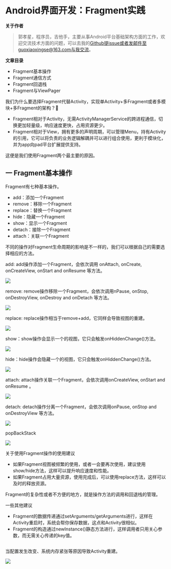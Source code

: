# Android界面开发：Fragment实践

**关于作者**

>郭孝星，程序员，吉他手，主要从事Android平台基础架构方面的工作，欢迎交流技术方面的问题，可以去我的[Github](https://github.com/guoxiaoxing)提issue或者发邮件至guoxiaoxingse@163.com与我交流。

**文章目录**

- Fragment基本操作
- Fragment通信方式
- Fragment回退栈
- Fragment与ViewPager

我们为什么要选择Fragment代替Activity，实现单Activity+多Fragment或者多模块+多Fragment的架构？🤔

- Fragment相对于Activity，无需ActivityManagerService的跨进程通信，切换更加轻量级，响应速度更快，占用资源更少。
- Fragment相对于View，拥有更多的声明周期，可以管理Menu，持有Activity的引用，它可以将负责的业务逻辑解耦并可以进行组合使用，更利于模块化，并为app向pad平台扩展提供支持。

这便是我们使用Fragment两个最主要的原因。

## 一 Fragment基本操作

Fragment有七种基本操作。

- add：添加一个Fragment
- remove：移除一个Fragment
- replace：替换一个Fragment
- hide：隐藏一个Fragment
- show：显示一个Fragment
- detach：接除一个Fragment
- attach：关联一个Fragment

不同的操作对Fragment生命周期的影响是不一样的，我们可以根据自己的需要选择相应的方法。

add: add操作添加一个Fragment，会依次调用 onAttach, onCreate, onCreateView, onStart and onResume 等方法。

<img src="https://github.com/guoxiaoxing/android-open-source-project-analysis/raw/master/art/app/component/fragment_lifecycle_add.png"/>

remove: remove操作移除一个Fragment，会依次调用nPause, onStop, onDestroyView, onDestroy and onDetach 等方法。

<img src="https://github.com/guoxiaoxing/android-open-source-project-analysis/raw/master/art/app/component/fragment_lifecycle_remove.png"/>

replace: replace操作相当于remove+add，它同样会导致视图的重建。

<img src="https://github.com/guoxiaoxing/android-open-source-project-analysis/raw/master/art/app/component/fragment_lifecycle_replace.png"/>

show：show操作会显示一个的视图，它只会触发onHiddenChange()方法。

<img src="https://github.com/guoxiaoxing/android-open-source-project-analysis/raw/master/art/app/component/fragment_lifecycle_show.png"/>

hide：hide操作会隐藏一个的视图，它只会触发onHiddenChange()方法。

<img src="https://github.com/guoxiaoxing/android-open-source-project-analysis/raw/master/art/app/component/fragment_lifecycle_hide.png"/>

attach: attach操作关联一个Fragment，会依次调用onCreateView, onStart and onResume 。

<img src="https://github.com/guoxiaoxing/android-open-source-project-analysis/raw/master/art/app/component/fragment_lifecycle_attach.png"/>

detach: detach操作分离一个Fragment，会依次调用onPause, onStop and onDestroyView  等方法。

<img src="https://github.com/guoxiaoxing/android-open-source-project-analysis/raw/master/art/app/component/fragment_lifecycle_detach.png"/>

popBackStack

<img src="https://github.com/guoxiaoxing/android-open-source-project-analysis/raw/master/art/app/component/fragment_lifecycle_pop_back.png"/>


关于使用Fragment操作的使用建议

- 如果Fragment视图被频繁的使用，或者一会要再次使用，建议使用show/hide方法，这样可以提升响应速度和性能。
- 如果Fragment占用大量资源，使用完成后，可以使用replace方法，这样可以及时的释放资源。

Fragment的复杂性或者不方便的地方，就是操作方法的调用和回退栈的管理。


一些其他建议

- Fragment的数据传递通过setArguments/getArguments进行，这样在Activity重启时，系统会帮你保存数据，这点和Activity很相似。
- Fragment的构造通过newInstance()静态方法进行，这样调用者只用关心参数，而无需关心传递的key值。


##

当配置发生改变、系统内存紧张等原因导致Activity重建。

<img src="https://github.com/guoxiaoxing/android-open-source-project-analysis/raw/master/art/app/component/fragment_lifecycle_recreate.png"/>
